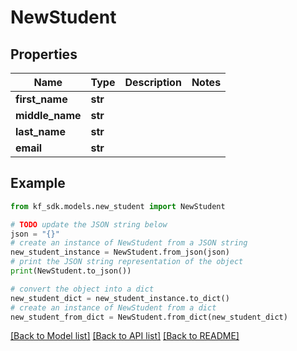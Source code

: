 # NewStudent


## Properties

Name | Type | Description | Notes
------------ | ------------- | ------------- | -------------
**first_name** | **str** |  | 
**middle_name** | **str** |  | 
**last_name** | **str** |  | 
**email** | **str** |  | 

## Example

```python
from kf_sdk.models.new_student import NewStudent

# TODO update the JSON string below
json = "{}"
# create an instance of NewStudent from a JSON string
new_student_instance = NewStudent.from_json(json)
# print the JSON string representation of the object
print(NewStudent.to_json())

# convert the object into a dict
new_student_dict = new_student_instance.to_dict()
# create an instance of NewStudent from a dict
new_student_from_dict = NewStudent.from_dict(new_student_dict)
```
[[Back to Model list]](../README.md#documentation-for-models) [[Back to API list]](../README.md#documentation-for-api-endpoints) [[Back to README]](../README.md)


